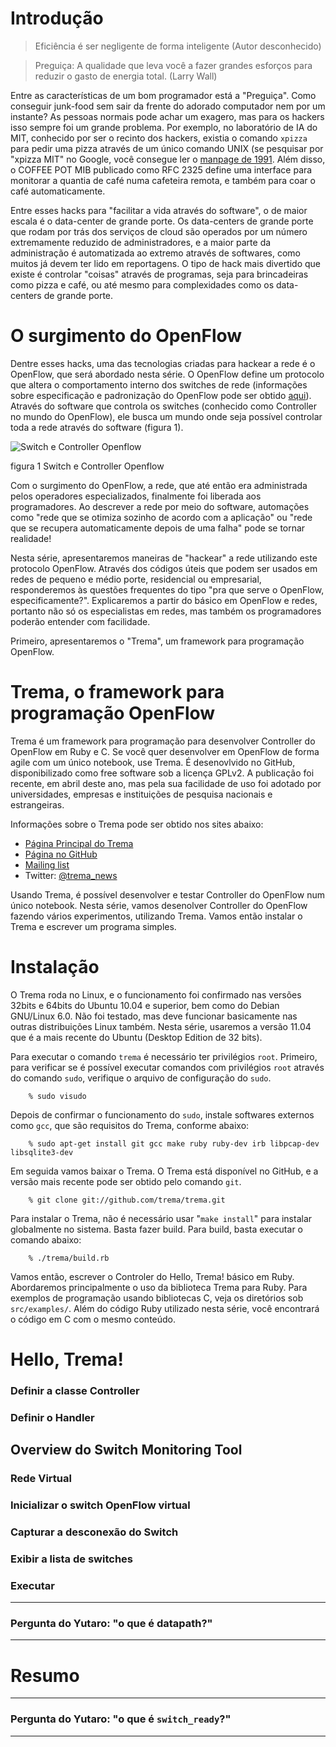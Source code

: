 # Introdução

> Eficiência é ser negligente de forma inteligente (Autor desconhecido)

> Preguiça: A qualidade que leva você a fazer grandes esforços para reduzir o gasto de energia total. (Larry Wall)

Entre as características de um bom programador está a "Preguiça". Como conseguir junk-food sem sair da frente do adorado computador nem por um instante? As pessoas normais pode achar um exagero, mas para os hackers isso sempre foi um grande problema. Por exemplo, no laboratório de IA do MIT, conhecido por ser o recinto dos hackers, existia o comando `xpizza` para pedir uma pizza através de um único comando UNIX (se pesquisar por "xpizza MIT" no Google, você consegue ler o [manpage de 1991](http://bit.ly/mYAJwZ). Além disso, o COFFEE POT MIB publicado como RFC 2325 define uma interface para monitorar a quantia de café numa cafeteira remota, e também para coar o café automaticamente.

Entre esses hacks para "facilitar a vida através do software", o de maior escala é o data-center de grande porte. Os data-centers de grande porte que rodam por trás dos serviços de cloud são operados por um número extremamente reduzido de administradores, e a maior parte da administração é automatizada ao extremo através de softwares, como muitos já devem ter lido em reportagens. O tipo de hack mais divertido que existe é controlar "coisas" através de programas, seja para brincadeiras como pizza e café, ou até mesmo para complexidades como os data-centers de grande porte.


# O surgimento do OpenFlow

Dentre esses hacks, uma das tecnologias criadas para hackear a rede é o OpenFlow, que será abordado nesta série. O OpenFlow define um protocolo que altera o comportamento interno dos switches de rede (informações sobre especificação e padronização do OpenFlow pode ser obtido [aqui](http://www.openflow.org)). Através do software que controla os switches (conhecido como Controller no mundo do OpenFlow), ele busca um mundo onde seja possível controlar toda a rede através do software (figura 1).

![Switch e Controller Openflow](https://github.com/trema/Programming-Trema/raw/master/images/1_001.png)

figura 1 Switch e Controller Openflow

Com o surgimento do OpenFlow, a rede, que até então era administrada pelos operadores especializados, finalmente foi liberada aos programadores. Ao descrever a rede por meio do software, automações como "rede que se otimiza sozinho de acordo com a aplicação" ou "rede que se recupera automaticamente depois de uma falha" pode se tornar realidade!

Nesta série, apresentaremos maneiras de "hackear" a rede utilizando este protocolo OpenFlow. Através dos códigos úteis que podem ser usados em redes de pequeno e médio porte, residencial ou empresarial, responderemos às questões frequentes do tipo "pra que serve o OpenFlow, especificamente?". Explicaremos a partir do básico em OpenFlow e redes, portanto não só os especialistas em redes, mas também os programadores poderão entender com facilidade.

Primeiro, apresentaremos o "Trema", um framework para programação OpenFlow.

# Trema, o framework para programação OpenFlow

Trema é um framework para programação para desenvolver Controller do OpenFlow em Ruby e C. Se você quer desenvolver em OpenFlow de forma agile com um único notebook, use Trema. É desenovlvido no GitHub, disponibilizado como free software sob a licença GPLv2. A publicação foi recente, em abril deste ano, mas pela sua facilidade de uso foi adotado por universidades, empresas e instituições de pesquisa nacionais e estrangeiras.

Informações sobre o Trema pode ser obtido nos sites abaixo:

* [Página Principal do Trema](http://trema.github.com/trema/)
* [Página no GitHub](https://github.com/trema/)
* [Mailing list](https://groups.google.com/group/trema-dev)
* Twitter: [@trema_news](http://twitter.com/trema_news)

Usando Trema, é possível desenvolver e testar Controller do OpenFlow num único notebook. Nesta série, vamos desenolver Controller do OpenFlow fazendo vários experimentos, utilizando Trema. Vamos então instalar o Trema e escrever um programa simples.

# Instalação 

O Trema roda no Linux, e o funcionamento foi confirmado nas versões 32bits e 64bits do Ubuntu 10.04 e superior, bem como do Debian GNU/Linux 6.0. Não foi testado, mas deve funcionar basicamente nas outras distribuições Linux também. Nesta série, usaremos a versão 11.04 que é a mais recente do Ubuntu (Desktop Edition de 32 bits).

Para executar o comando `trema` é necessário ter privilégios `root`. Primeiro, para verificar se é possível executar comandos com privilégios `root` através do comando `sudo`, verifique o arquivo de configuração do `sudo`.

		% sudo visudo

Depois de confirmar o funcionamento do `sudo`, instale softwares externos como `gcc`, que são requisitos do Trema, conforme abaixo:

		% sudo apt-get install git gcc make ruby ruby-dev irb libpcap-dev libsqlite3-dev
	
Em seguida vamos baixar o Trema. O Trema está disponível no GitHub, e a versão mais recente pode ser obtido pelo comando `git`.

		% git clone git://github.com/trema/trema.git

Para instalar o Trema, não é necessário usar "`make install`" para instalar globalmente no sistema. Basta fazer build. Para build, basta executar o comando abaixo:

		% ./trema/build.rb

Vamos então, escrever o Controler do Hello, Trema! básico em Ruby. Abordaremos principalmente o uso da biblioteca Trema para Ruby. Para exemplos de programação usando bibliotecas C, veja os diretórios sob `src/examples/`. Além do código Ruby utilizado nesta série, você encontrará o código em C com o mesmo conteúdo.


# Hello, Trema!


### Definir a classe Controller

### Definir o Handler

## Overview do Switch Monitoring Tool

### Rede Virtual

### Inicializar o switch OpenFlow virtual

### Capturar a desconexão do Switch

### Exibir a lista de switches

### Executar

---

### Pergunta do Yutaro: "o que é datapath?"

---

# Resumo

---

### Pergunta do Yutaro: "o que é `switch_ready`?"

---

